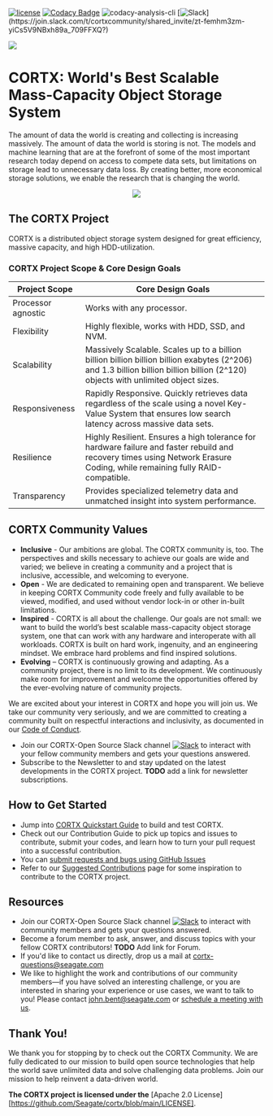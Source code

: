 [![ license](https://img.shields.io/badge/License-Apache%202.0-blue.svg)](https://github.com/Seagate/cortx/blob/main/LICENSE) 
[![Codacy Badge](https://api.codacy.com/project/badge/Grade/c099437792d44496b720a730ee4939ce)](https://www.codacy.com?utm_source=github.com&amp;utm_medium=referral&amp;utm_content=Seagate/mero&amp;utm_campaign=Badge_Grade)
![codacy-analysis-cli](https://github.com/Seagate/EOS-Sandbox/workflows/codacy-analysis-cli/badge.svg)
[![Slack](https://img.shields.io/badge/chat-on%20Slack-blue")](https://join.slack.com/t/cortxcommunity/shared_invite/zt-femhm3zm-yiCs5V9NBxh89a_709FFXQ?)

<img src="../assets/images/cortx-logo.png?raw=true">

CORTX: World's Best Scalable Mass-Capacity Object Storage System
================================================================

The amount of data the world is creating and collecting is increasing
massively. The amount of data the world is storing is not. The models
and machine learning that are at the forefront of some of the most
important research today depend on access to compete data sets, but
limitations on storage lead to unnecessary data loss. By creating
better, more economical storage solutions, we enable the research that
is changing the world.

<p align="center"><img src="../assets/images/at_risk_data.jpg?raw=true"></p>

The CORTX Project
-----------------

CORTX is a distributed object storage system designed for great
efficiency, massive capacity, and high HDD-utilization.

### CORTX Project Scope & Core Design Goals

| Project Scope      | Core Design Goals                                                                                                                                                                |
|--------------------|----------------------------------------------------------------------------------------------------------------------------------------------------------------------------------|
| Processor agnostic | Works with any processor.                                                                                                                                                        |
| Flexibility        | Highly flexible, works with HDD, SSD, and NVM.                                                                                                                                   |
| Scalability        | Massively Scalable. Scales up to a billion billion billion billion billion exabytes (2^206) and 1.3 billion billion billion billion (2^120) objects with unlimited object sizes. |
| Responsiveness     | Rapidly Responsive. Quickly retrieves data regardless of the scale using a novel Key-Value System that ensures low search latency across massive data sets.                      |
| Resilience         | Highly Resilient. Ensures a high tolerance for hardware failure and faster rebuild and recovery times using Network Erasure Coding, while remaining fully RAID-compatible.       |
| Transparency       | Provides specialized telemetry data and unmatched insight into system performance.                                                                                               |

CORTX Community Values 
---------------------

-   **Inclusive** - Our ambitions are global. The CORTX community is,
    too. The perspectives and skills necessary to achieve our goals are
    wide and varied; we believe in creating a community and a project
    that is inclusive, accessible, and welcoming to everyone.
-   **Open** - We are dedicated to remaining open and transparent. We
    believe in keeping CORTX Community code freely and fully available
    to be viewed, modified, and used without vendor lock-in or other
    in-built limitations.
-   **Inspired** - CORTX is all about the challenge. Our goals are not
    small: we want to build the world’s best scalable mass-capacity
    object storage system, one that can work with any hardware and
    interoperate with all workloads. CORTX is built on hard work,
    ingenuity, and an engineering mindset. We embrace hard problems and
    find inspired solutions.
-   **Evolving** – CORTX is continuously growing and adapting. As a
    community project, there is no limit to its development. We
    continuously make room for improvement and welcome the opportunities
    offered by the ever-evolving nature of community projects.

We are excited about your interest in CORTX and hope you will join us.
We take our community very seriously, and we are committed to creating a
community built on respectful interactions and inclusivity, as
documented in our [Code of Conduct][].

-   Join our CORTX-Open Source Slack channel [![Slack][]][1] to interact
    with your fellow community members and gets your questions answered.
-   Subscribe to the Newsletter to and stay updated on the latest
    developments in the CORTX project. **TODO** add a link for
    newsletter subscriptions.

How to Get Started
--------------------
-   Jump into [CORTX Quickstart Guide][] to build and test CORTX.
-   Check out our Contribution Guide to pick up topics and issues to
    contribute, submit your codes, and learn how to turn your pull
    request into a successful contribution.
-   You can [submit requests and bugs using GitHub Issues][]
-   Refer to our [Suggested Contributions][] page for some inspiration
    to contribute to the CORTX project.

Resources
---------

-   Join our CORTX-Open Source Slack channel [![Slack][]][1] to interact
    with community members and gets your questions answered.
-   Become a forum member to ask, answer, and discuss topics with your
    fellow CORTX contributors! **TODO** Add link for Forum.
-   If you'd like to contact us directly, drop us a mail at
    [cortx-questions@seagate.com][]
-   We like to highlight the work and contributions of our community
    members—if you have solved an interesting challenge, or you are
    interested in sharing your experience or use cases, we want to talk
    to you! Please contact [john.bent@seagate.com][] or [schedule a
    meeting with us][].

Thank You!
----------

We thank you for stopping by to check out the CORTX Community. We are
fully dedicated to our mission to build open source technologies that
help the world save unlimited data and solve challenging data problems.
Join our mission to help reinvent a data-driven world.

**The CORTX project is licensed under the** [Apache 2.0 License][https://github.com/Seagate/cortx/blob/main/LICENSE].

  [Code of Conduct]: CODE_OF_CONDUCT.md
  [Slack]: https://img.shields.io/badge/chat-on%20Slack-blue
  [1]: https://join.slack.com/t/cortxcommunity/shared_invite/zt-femhm3zm-yiCs5V9NBxh89a_709FFXQ?
  [CORTX Quickstart Guide]: ../main/CORTX_Quickstart_Guide.rst
  [submit requests and bugs using GitHub Issues]: https://github.com/Seagate/cortx/issues
  [Suggested Contributions]: ../main/doc/SuggestedContributios.md
  [cortx-questions@seagate.com]: cortx-questions@seagate.com
  [john.bent@seagate.com]: john.bent@seagate.com
  [schedule a meeting with us]: https://outlook.office365.com/owa/calendar/CORTXCommunity@seagate.com/bookings/s/x8yMn2ODxUCOdhxvXkH4FA2
  [Apache 2.0 License]: LICENSE
